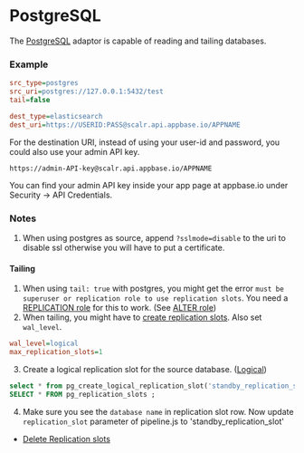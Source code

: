 # PostgreSQL

The [PostgreSQL](https://www.postgresql.org/) adaptor is capable of reading and tailing databases.


### Example

```ini
src_type=postgres
src_uri=postgres://127.0.0.1:5432/test
tail=false

dest_type=elasticsearch
dest_uri=https://USERID:PASS@scalr.api.appbase.io/APPNAME
```

For the destination URI, instead of using your user-id and password, you could also use your admin API key.

```
https://admin-API-key@scalr.api.appbase.io/APPNAME
```

You can find your admin API key inside your app page at appbase.io under Security -> API Credentials.


### Notes

1. When using postgres as source, append `?sslmode=disable` to the uri to disable ssl otherwise you will have to put a certificate. 

#### Tailing

1. When using `tail: true` with postgres, you might get the error `must be superuser or replication role to use replication slots`. You need a [REPLICATION role](https://www.postgresql.org/docs/9.1/static/sql-createrole.html) for this to work. (See [ALTER role](https://www.postgresql.org/docs/9.0/static/sql-alterrole.html))
2. When tailing, you might have to [create replication slots](https://medium.com/@tk512/replication-slots-in-postgresql-b4b03d277c75). Also set `wal_level`. 
```ini
wal_level=logical
max_replication_slots=1
``` 
3. Create a logical replication slot for the source database. ([Logical](https://www.postgresql.org/docs/9.5/static/logicaldecoding-example.html))
```sql
select * from pg_create_logical_replication_slot('standby_replication_slot', 'test_decoding');
SELECT * FROM pg_replication_slots ;
```
4. Make sure you see the `database name` in replication slot row. Now update `replication_slot` parameter of pipeline.js to 'standby_replication_slot'

* [Delete Replication slots](https://stackoverflow.com/questions/30854961/)
